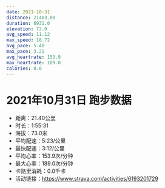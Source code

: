 ```yaml
---
date: 2021-10-31
distance: 21403.00
duration: 6931.0
elevation: 73.0
avg_speed: 11.12
max_speed: 18.72
avg_pace: 5.40
max_pace: 3.21
avg_heartrate: 153.9
max_heartrate: 189.0
calories: 0.0
---
```


# 2021年10月31日 跑步数据

- 距离：21.40公里
- 时长：1:55:31
- 海拔：73.0米
- 平均配速：5:23/公里
- 最快配速：3:12/公里
- 平均心率：153.9次/分钟
- 最大心率：189.0次/分钟
- 卡路里消耗：0.0千卡
- 活动链接：https://www.strava.com/activities/6193201729
